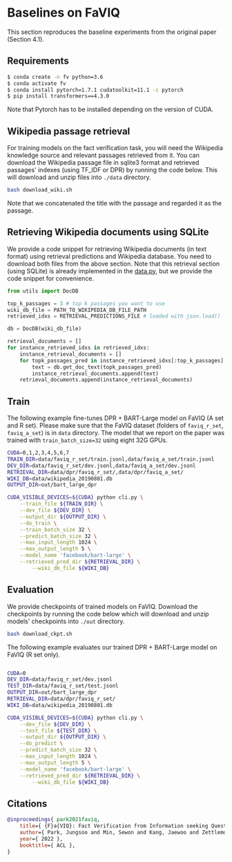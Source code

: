 # Baselines on FaVIQ

This section reproduces the baseline experiments from the original paper (Section 4.1).

## Requirements

```bash
$ conda create -n fv python=3.6
$ conda activate fv
$ conda install pytorch=1.7.1 cudatoolkit=11.1 -c pytorch
$ pip install transformers==4.3.0
```
Note that Pytorch has to be installed depending on the version of CUDA.

## Wikipedia passage retrieval

For training models on the fact verification task, you will need the Wikipedia knowledge source and relevant passages retrieved from it.
You can download the Wikipedia passage file in sqlite3 format and retrieved passages' indexes (using TF_IDF or DPR) by running the code below.
This will download and unzip files into `./data` directory.

```bash
bash download_wiki.sh
```

Note that we concatenated the title with the passage and regarded it as the passage.


## Retrieving Wikipedia documents using SQLite

We provide a code snippet for retrieving Wikipedia documents (in text format) using retrieval predictions and Wikipedia database.
You need to download both files from the above section. Note that this retrieval section (using SQLite) is already implemented in 
the [data.py](https://github.com/faviq/faviq/blob/main/codes/data.py#L116-L125), but we provide the code snippet for convenience.


```python
from utils import DocDB

top_k_passages = 3 # top k passages you want to use
wiki_db_file = PATH_TO_WIKIPEDIA_DB_FILE_PATH
retrieved_idxs = RETRIEVAL_PREDICTIONS_FILE # loaded with json.load()

db = DocDB(wiki_db_file)

retrieval_documents = []
for instance_retrieved_idxs in retrieved_idxs:
    instance_retrieval_documents = []
    for topk_passages_pred in instance_retrieved_idxs[:top_k_passages]:
        text = db.get_doc_text(topk_passages_pred)
        instance_retrieval_documents.append(text)
    retrieval_documents.append(instance_retrieval_documents)
```


## Train

The following example fine-tunes DPR + BART-Large model on FaVIQ (A set and R set).
Please make sure that the FaVIQ dataset (folders of `faviq_r_set`, `faviq_a_set`) is in `data` directory. 
The model that we report on the paper was trained with `train_batch_size=32` using eight 32G GPUs.

```bash
CUDA=0,1,2,3,4,5,6,7
TRAIN_DIR=data/faviq_r_set/train.jsonl,data/faviq_a_set/train.jsonl
DEV_DIR=data/faviq_r_set/dev.jsonl,data/faviq_a_set/dev.jsonl
RETRIEVAL_DIR=data/dpr/faviq_r_set/,data/dpr/faviq_a_set/
WIKI_DB=data/wikipedia_20190801.db
OUTPUT_DIR=out/bart_large_dpr

CUDA_VISIBLE_DEVICES=${CUDA} python cli.py \
	--train_file ${TRAIN_DIR} \
	--dev_file ${DEV_DIR} \
	--output_dir ${OUTPUT_DIR} \
	--do_train \
	--train_batch_size 32 \
	--predict_batch_size 32 \
	--max_input_length 1024 \
	--max_output_length 5 \
	--model_name 'facebook/bart-large' \
	--retrieved_pred_dir ${RETRIEVAL_DIR} \
    	--wiki_db_file ${WIKI_DB} 
```

## Evaluation

We provide checkpoints of trained models on FaVIQ.
Download the checkpoints by running the code below which will download and unzip models' checkpoints into `./out` directory.

```bash
bash download_ckpt.sh
```

The following example evaluates our trained DPR + BART-Large model on FaVIQ (R set only).

```bash

CUDA=0
DEV_DIR=data/faviq_r_set/dev.jsonl
TEST_DIR=data/faviq_r_set/test.jsonl
OUTPUT_DIR=out/bart_large_dpr
RETRIEVAL_DIR=data/dpr/faviq_r_set/ 
WIKI_DB=data/wikipedia_20190801.db

CUDA_VISIBLE_DEVICES=${CUDA} python cli.py \
	--dev_file ${DEV_DIR} \
	--test_file ${TEST_DIR} \
	--output_dir ${OUTPUT_DIR} \
	--do_predict \
	--predict_batch_size 32 \
	--max_input_length 1024 \
	--max_output_length 5 \
	--model_name 'facebook/bart-large' \
	--retrieved_pred_dir ${RETRIEVAL_DIR} \
    	--wiki_db_file ${WIKI_DB}
```

## Citations
```bibtex
@inproceedings{ park2021faviq,
    title={ {F}a{VIQ}: Fact Verification from Information seeking Questions },
    author={ Park, Jungsoo and Min, Sewon and Kang, Jaewoo and Zettlemoyer, Luke and Hajishirzi, Hannaneh },
    year={ 2022 },
    booktitle={ ACL },
}
```
